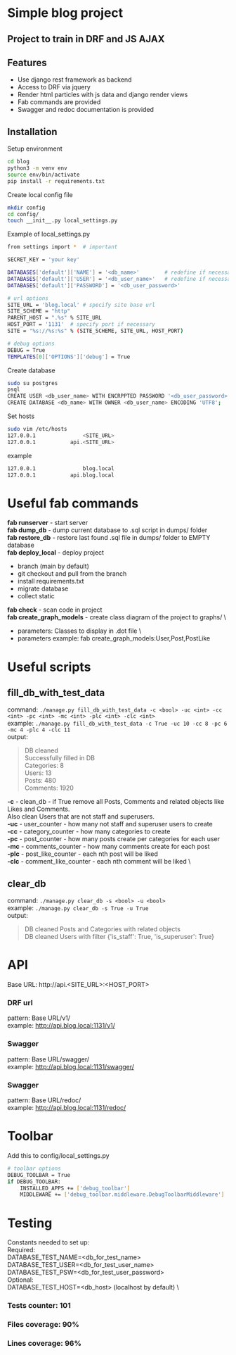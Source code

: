 # Simple blog project
## Project to train in DRF and JS AJAX

## Features

- Use django rest framework as backend
- Access to DRF via jquery
- Render html particles with js data and django render views
- Fab commands are provided
- Swagger and redoc documentation is provided

## Installation
Setup environment
```sh
cd blog
python3 -m venv env
source env/bin/activate
pip install -r requirements.txt
```
Create local config file
```sh
mkdir config
cd config/
touch __init__.py local_settings.py
```
Example of local_settings.py
```sh
from settings import *  # important

SECRET_KEY = 'your key'

DATABASES['default']['NAME'] = '<db_name>'        # redefine if necessary
DATABASES['default']['USER'] = '<db_user_name>'   # redefine if necessary
DATABASES['default']['PASSWORD'] = '<db_user_password>'

# url options
SITE_URL = 'blog.local' # specify site base url
SITE_SCHEME = "http"
PARENT_HOST = ".%s" % SITE_URL
HOST_PORT = '1131'  # specify port if necessary 
SITE = "%s://%s:%s" % (SITE_SCHEME, SITE_URL, HOST_PORT)

# debug options
DEBUG = True
TEMPLATES[0]['OPTIONS']['debug'] = True
```
Create database
```sh
sudo su postgres
psql
CREATE USER <db_user_name> WITH ENCRPPTED PASSWORD '<db_user_password>' superuser;
CREATE DATABASE <db_name> WITH OWNER <db_user_name> ENCODING 'UTF8';
```
Set hosts
```sh
sudo vim /etc/hosts
127.0.0.1               <SITE_URL>
127.0.0.1           api.<SITE_URL>
```
example
```sh
127.0.0.1               blog.local
127.0.0.1           api.blog.local
```

# Useful fab commands
**fab runserver** - start server \
**fab dump_db** - dump current database to .sql script in dumps/ folder \
**fab restore_db** - restore last found .sql file in dumps/ folder to EMPTY database \
**fab deploy_local** - deploy project
- branch (main by default)
- git checkout and pull from the branch
- install requirements.txt
- migrate database
- collect static

**fab check** - scan code in project \
**fab create_graph_models** - create class diagram of the project to graphs/ \
- parameters: Classes to display in .dot file \
- parameters example: fab create_graph_models:User,Post,PostLike

# Useful scripts
## fill_db_with_test_data

command: `./manage.py fill_db_with_test_data -c <bool> -uc <int> -cc <int> -pc <int> -mc <int> -plc <int> -clc <int>` \
example: `./manage.py fill_db_with_test_data -c True -uc 10 -cc 8 -pc 6 -mc 4 -plc 4 -clc 11` \
output:
> DB cleaned \
> Successfully filled in DB  \
> Categories: 8 \
> Users: 13 \
> Posts: 480 \
> Comments: 1920

**-c** - clean_db - if True remove all Posts, Comments and related objects like Likes and Comments. \
Also clean Users that are not staff and superusers. \
**-uc** - user_counter - how many not staff and superuser users to create \
**-cc** - category_counter - how many categories to create \
**-pc** - post_counter - how many posts create per categories for each user \
**-mc** - comments_counter - how many comments create for each post \
**-plc** - post_like_counter - each nth post will be liked \
**-clc** - comment_like_counter - each nth comment will be liked \

## clear_db

command: `./manage.py clear_db -s <bool> -u <bool>` \
example: `./manage.py clear_db -s True -u True` \
output:
> DB cleaned Posts and Categories with related objects \
> DB cleaned Users with filter {'is_staff': True, 'is_superuser': True}

# API
Base URL: http://api.<SITE_URL>:<HOST_PORT>
### DRF url
pattern: Base URL/v1/ \
example: http://api.blog.local:1131/v1/
### Swagger
pattern: Base URL/swagger/ \
example: http://api.blog.local:1131/swagger/
### Swagger
pattern: Base URL/redoc/ \
example: http://api.blog.local:1131/redoc/

# Toolbar
Add this to config/local_settings.py
```sh
# toolbar options
DEBUG_TOOLBAR = True
if DEBUG_TOOLBAR:
    INSTALLED_APPS += ['debug_toolbar']
    MIDDLEWARE += ['debug_toolbar.middleware.DebugToolbarMiddleware']
```

# Testing
Constants needed to set up: \
Required: \
DATABASE_TEST_NAME=<db_for_test_name> \
DATABASE_TEST_USER=<db_for_test_user_name> \
DATABASE_TEST_PSW=<db_for_test_user_password> \
Optional: \
DATABASE_TEST_HOST=<db_host> (localhost by default) \

### Tests counter: **101**
### Files coverage: **90%**
### Lines coverage: **96%**